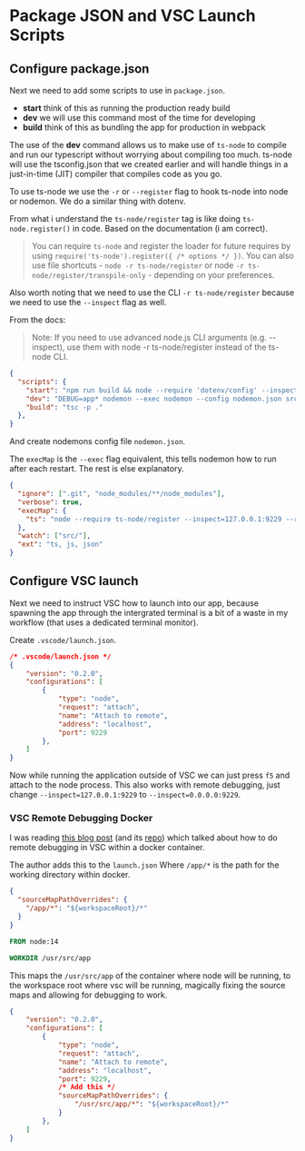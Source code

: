 # Package JSON and VSC Launch Scripts

## Configure package.json

Next we need to add some scripts to use in `package.json`.

* **start** think of this as running the production ready build
* **dev** we will use this command most of the time for developing
* **build** think of this as bundling the app for production in webpack

The use of the **dev** command allows us to make use of `ts-node` to compile and run our typescript without worrying about compiling too much. ts-node will use the tsconfig.json that we created earlier and will handle things in a just-in-time (JIT) compiler that compiles code as you go.

To use ts-node we use the `-r` or `--register` flag to hook ts-node into node or nodemon. We do a similar thing with dotenv.

From what i understand the `ts-node/register` tag is like doing `ts-node.register()` in code. Based on the documentation (i am correct).

> You can require `ts-node` and register the loader for future requires by using `require('ts-node').register({ /* options */ })`. You can also use file shortcuts - `node -r ts-node/register` or node `-r ts-node/register/transpile-only` - depending on your preferences.

Also worth noting that we need to use the CLI `-r ts-node/register` because we need to use the `--inspect` flag as well.

From the docs:

>Note: If you need to use advanced node.js CLI arguments (e.g. --inspect), use them with node -r ts-node/register instead of the ts-node CLI.

```json
{
  "scripts": {
    "start": "npm run build && node --require 'dotenv/config' --inspect dist/index.js",
    "dev": "DEBUG=app* nodemon --exec nodemon --config nodemon.json src/index.ts",
    "build": "tsc -p ."
  },
}
```

And create nodemons config file `nodemon.json`.

The `execMap` is the `--exec` flag equivalent, this tells nodemon how to run after each restart. The rest is else explanatory.

```json
{
  "ignore": [".git", "node_modules/**/node_modules"],
  "verbose": true,
  "execMap": {
    "ts": "node --require ts-node/register --inspect=127.0.0.1:9229 --require dotenv/config"
  },
  "watch": ["src/"],
  "ext": "ts, js, json"
}
```

## Configure VSC launch

Next we need to instruct VSC how to launch into our app, because spawning the app through the intergrated terminal is a bit of a waste in my workflow (that uses a dedicated terminal monitor).

Create `.vscode/launch.json`.

```json
/* .vscode/launch.json */
{
    "version": "0.2.0",
    "configurations": [
        {
            "type": "node",
            "request": "attach",
            "name": "Attach to remote",
            "address": "localhost",
            "port": 9229
        },
    ]
}
```

Now while running the application outside of VSC we can just press `f5` and attach to the node process. This also works with remote debugging, just change `--inspect=127.0.0.1:9229` to `--inspect=0.0.0.0:9229`.

### VSC Remote Debugging Docker

I was reading [this blog post](https://mitsuhideohi.medium.com/debugging-uncompiled-typescript-code-running-on-a-docker-container-213418ab2b1f) (and its [repo](https://github.com/MitsuhideOhi/vscode-ts-node-debug-remotely)) which talked about how to do remote debugging in VSC within a docker container.

The author adds this to the `launch.json` Where `/app/*` is the path for the working directory within docker.

```json
{
  "sourceMapPathOverrides": {
    "/app/*": "${workspaceRoot}/*"
  }
}
```

```dockerfile
FROM node:14

WORKDIR /usr/src/app
```

This maps the `/usr/src/app` of the container where node will be running, to the workspace root where vsc will be running, magically fixing the source maps and allowing for debugging to work.

```json
{
    "version": "0.2.0",
    "configurations": [
        {
            "type": "node",
            "request": "attach",
            "name": "Attach to remote",
            "address": "localhost",
            "port": 9229,
            /* Add this */
            "sourceMapPathOverrides": {
                "/usr/src/app/*": "${workspaceRoot}/*"
            }
        },
    ]
}
```
